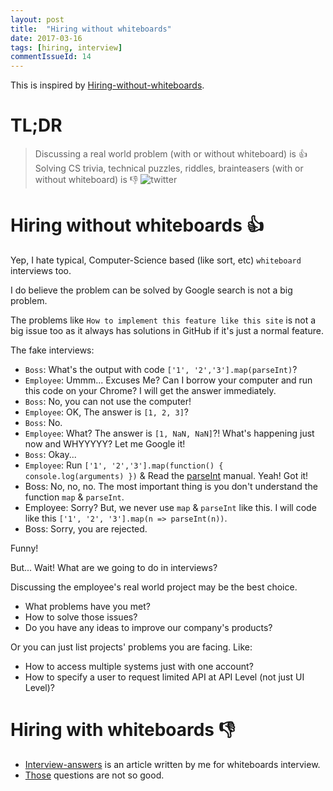 ```yaml
---
layout: post
title:  "Hiring without whiteboards"
date: 2017-03-16
tags: [hiring, interview]
commentIssueId: 14
---
```


This is inspired by [Hiring-without-whiteboards](https://github.com/poteto/hiring-without-whiteboards).

# TL;DR
> Discussing a real world problem (with or without whiteboard) is 👍 <br>
Solving CS trivia, technical puzzles, riddles, brainteasers (with or without whiteboard) is 👎
![twitter](https://camo.githubusercontent.com/b572721913dce55c9d2bfa0275201c2101dba4e5/68747470733a2f2f692e696d6775722e636f6d2f784a56366346342e706e67)

# Hiring without whiteboards 👍
Yep, I hate typical, Computer-Science based (like sort, etc) `whiteboard` interviews too.

I do believe the problem can be solved by Google search is not a big problem.

The problems like `How to implement this feature like this site` is not a big issue too as it always has solutions in GitHub if it's just a normal feature.

The fake interviews:
* `Boss`: What's the output with code `['1', '2','3'].map(parseInt)`?
* `Employee`: Ummm... Excuses Me? Can I borrow your computer and run this code on your Chrome? I will get the answer immediately.
* `Boss`: No, you can not use the computer!
* `Employee`: OK, The answer is `[1, 2, 3]`?
* `Boss`: No.
* `Employee`: What? The answer is `[1, NaN, NaN]`?! What's happening just now and WHYYYYY? Let me Google it!
* `Boss`: Okay...
* `Employee`: Run `['1', '2','3'].map(function() { console.log(arguments) })` & Read the [parseInt](https://developer.mozilla.org/en-US/docs/Web/JavaScript/Reference/Global_Objects/parseInt) manual. Yeah! Got it!
* Boss: No, no, no. The most important thing is you don't understand the function `map` & `parseInt`.
* Employee: Sorry? But, we never use `map` & `parseInt` like this. I will code  like this `['1', '2', '3'].map(n => parseInt(n))`.
* Boss: Sorry, you are rejected.

Funny!

But... Wait! What are we going to do in interviews?

Discussing the employee's real world project may be the best choice.
* What problems have you met?
* How to solve those issues?
* Do you have any ideas to improve our company's products?

Or you can just list projects' problems you are facing. Like:
* How to access multiple systems just with one account?
* How to specify a user to request limited API at API Level (not just UI Level)?

# Hiring with whiteboards 👎
* [Interview-answers](http://zhoukekestar.github.io/notes/2017/06/07/interview-answers.html) is an article written by me for whiteboards interview.
* [Those](http://blog.poetries.top/2017/03/12/front-end-interview-summary/) questions are not so good.
